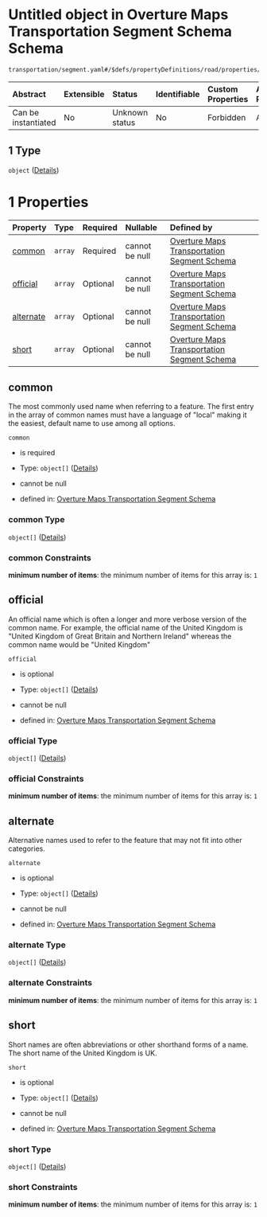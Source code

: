 # Untitled object in Overture Maps Transportation Segment Schema Schema

```txt
transportation/segment.yaml#/$defs/propertyDefinitions/road/properties/roadName/oneOf/1/items/allOf/1
```



| Abstract            | Extensible | Status         | Identifiable | Custom Properties | Additional Properties | Access Restrictions | Defined In                                                                                                      |
| :------------------ | :--------- | :------------- | :----------- | :---------------- | :-------------------- | :------------------ | :-------------------------------------------------------------------------------------------------------------- |
| Can be instantiated | No         | Unknown status | No           | Forbidden         | Allowed               | none                | [segment.yaml\*](../../../../../../../tmp/jsonschema/schema/transportation/segment.yaml "open original schema") |

## 1 Type

`object` ([Details](defs-defs-propertydefinitions-name.md))

# 1 Properties

| Property                | Type    | Required | Nullable       | Defined by                                                                                                                                                                 |
| :---------------------- | :------ | :------- | :------------- | :------------------------------------------------------------------------------------------------------------------------------------------------------------------------- |
| [common](#common)       | `array` | Required | cannot be null | [Overture Maps Transportation Segment Schema](defs-defs-propertydefinitions-name-properties-common.md "defs.yaml#/$defs/propertyDefinitions/name/properties/common")       |
| [official](#official)   | `array` | Optional | cannot be null | [Overture Maps Transportation Segment Schema](defs-defs-propertydefinitions-name-properties-official.md "defs.yaml#/$defs/propertyDefinitions/name/properties/official")   |
| [alternate](#alternate) | `array` | Optional | cannot be null | [Overture Maps Transportation Segment Schema](defs-defs-propertydefinitions-name-properties-alternate.md "defs.yaml#/$defs/propertyDefinitions/name/properties/alternate") |
| [short](#short)         | `array` | Optional | cannot be null | [Overture Maps Transportation Segment Schema](defs-defs-propertydefinitions-name-properties-short.md "defs.yaml#/$defs/propertyDefinitions/name/properties/short")         |

## common

The most commonly used name when referring to a feature.  The first entry in the array of common names must have a language of "local" making it the easiest, default name to use among all options.

`common`

*   is required

*   Type: `object[]` ([Details](defs-defs-propertydefinitions-nameproperty.md))

*   cannot be null

*   defined in: [Overture Maps Transportation Segment Schema](defs-defs-propertydefinitions-name-properties-common.md "defs.yaml#/$defs/propertyDefinitions/name/properties/common")

### common Type

`object[]` ([Details](defs-defs-propertydefinitions-nameproperty.md))

### common Constraints

**minimum number of items**: the minimum number of items for this array is: `1`

## official

An official name which is often a longer and more verbose version of the common name. For example, the official name of the United Kingdom is "United Kingdom of Great Britain and Northern Ireland" whereas the common name would be "United Kingdom"

`official`

*   is optional

*   Type: `object[]` ([Details](defs-defs-propertydefinitions-nameproperty.md))

*   cannot be null

*   defined in: [Overture Maps Transportation Segment Schema](defs-defs-propertydefinitions-name-properties-official.md "defs.yaml#/$defs/propertyDefinitions/name/properties/official")

### official Type

`object[]` ([Details](defs-defs-propertydefinitions-nameproperty.md))

### official Constraints

**minimum number of items**: the minimum number of items for this array is: `1`

## alternate

Alternative names used to refer to the feature that may not fit into other categories.

`alternate`

*   is optional

*   Type: `object[]` ([Details](defs-defs-propertydefinitions-nameproperty.md))

*   cannot be null

*   defined in: [Overture Maps Transportation Segment Schema](defs-defs-propertydefinitions-name-properties-alternate.md "defs.yaml#/$defs/propertyDefinitions/name/properties/alternate")

### alternate Type

`object[]` ([Details](defs-defs-propertydefinitions-nameproperty.md))

### alternate Constraints

**minimum number of items**: the minimum number of items for this array is: `1`

## short

Short names are often abbreviations or other shorthand forms of a name. The short name of the United Kingdom is UK.

`short`

*   is optional

*   Type: `object[]` ([Details](defs-defs-propertydefinitions-nameproperty.md))

*   cannot be null

*   defined in: [Overture Maps Transportation Segment Schema](defs-defs-propertydefinitions-name-properties-short.md "defs.yaml#/$defs/propertyDefinitions/name/properties/short")

### short Type

`object[]` ([Details](defs-defs-propertydefinitions-nameproperty.md))

### short Constraints

**minimum number of items**: the minimum number of items for this array is: `1`
